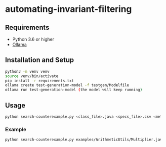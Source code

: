 # automating-invariant-filtering

## Requirements
- Python 3.6 or higher
- [Ollama](https://ollama.com/)

## Installation and Setup
```bash
python3 -m venv venv
source venv/bin/activate
pip install -r requirements.txt
ollama create test-generation-model -f testgen/Modelfile
ollama run test-generation-model (the model will keep running)
```

## Usage
```bash
python search-counterexample.py <class_file>.java <specs_file>.csv <method_under_test>  
```
### Example
```bash
python search-counterexample.py examples/ArithmeticUtils/Multiplier.java examples/ArithmeticUtils/multiply_specs.csv multiply
```